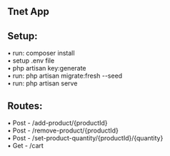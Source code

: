 ## Tnet App

## Setup:

• run: composer install  
• setup .env file  
• php artisan key:generate  
• run: php artisan migrate:fresh --seed  
• run: php artisan serve  

## Routes:

• Post - /add-product/{productId}  
• Post - /remove-product/{productId}  
• Post - /set-product-quantity/{productId}/{quantity}  
• Get - /cart  
